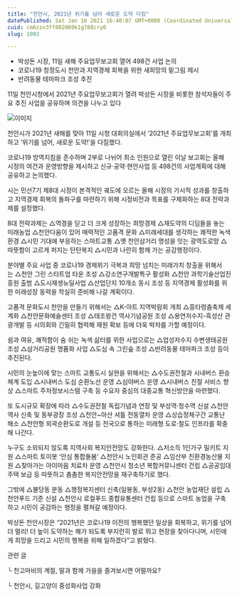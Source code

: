 ```yaml
---
title: "천안시, 2021년 위기를 넘어 새로운 도약 다짐"
datePublished: Sat Jan 16 2021 16:40:07 GMT+0000 (Coordinated Universal Time)
cuid: cm6zzx3ff002009k1g788cry0
slug: 1093

---
```



- 박상돈 시장, 11일 새해 주요업무보고회 열어 498건 사업 논의
- 코로나19 청정도시 천안과 지역경제 회복을 위한 새희망의 밑그림 제시
- 반려동물 테마파크 조성 추진

11일 천안시청에서 2021년 주요업무보고회가 열려 박상돈 시장을 비롯한 참석자들이 주요 추진 사업을 공유하며 의견을 나누고 있다

![이미지](https://cdn.hashnode.com/res/hashnode/image/upload/v1739248949204/42acbd8e-db35-430d-a926-5c250ae10a28.jpeg)

천안시가 2021년 새해를 맞아 11일 시청 대회의실에서 ‘2021년 주요업무보고회’를 개최하고 ‘위기를 넘어, 새로운 도약!’을 다짐했다.

코로나19 방역지침을 준수하며 2부로 나뉘어 최소 인원으로 열린 이날 보고회는 올해 시정의 여건과 운영방향을 제시하고 신규·공약·현안사업 등 498건의 사업계획에 대해 공유하고 논의했다.

시는 민선7기 제8대 시정이 본격적인 궤도에 오르는 올해 시정의 가시적 성과를 창출하고 지역경제 회복의 돌파구를 마련하기 위해 시정비전과 목표를 구체화하는 8대 전략과제를 설정했다.

8대 전략과제는 △역경을 딛고 더 크게 성장하는 희망경제 △재도약의 디딤돌을 놓는 미래농업 △천안다움이 있어 매력적인 고품격 문화 △미래세대를 생각하는 쾌적한 녹색환경 △시민 기대에 부응하는 스마트교통 △옛 천안삼거리 명성을 잇는 광역도로망 △따뜻함이 고르게 퍼지는 탄탄복지 △시민과 나란히 함께 가는 공감행정이다.

분야별 주요 사업 중 코로나19 경제위기 극복과 희망 넘치는 미래가치 창출을 위해서는 △천안 그린 스타트업 타운 조성 △강소연구개발특구 활성화 △천안 과학기술산업진흥원 출범 △도시재생뉴딜사업 △산업단지 10개소 동시 조성 등 지역경제 활성화를 위한 미래성장 동력을 착실히 준비해 나갈 계획이다.

고품격 문화도시 천안을 만들기 위해서는 △K-아트 지역박람회 개최 △흥타령춤축제 세계화 △천안문화예술센터 조성 △태조왕건 역사기념공원 조성 △용연저수지-흑성산 관광개발 등 시의회와 긴밀히 협력해 재원 확보 등에 더욱 박차를 가할 예정이다.

쉼과 여유, 쾌적함이 숨 쉬는 녹색 삶터를 위한 사업으로는 △업성저수지 수변생태공원 조성 △삼거리공원 명품화 사업 △도심 속 그린숲 조성 △반려동물 테마파크 조성 등이 추진된다.

시민의 눈높이에 맞는 스마트 교통도시 실현을 위해서는 △수도권전철과 시내버스 환승 체계 도입 △시내버스 도심 순환노선 운영 △심야버스 운영 △시내버스 친절 서비스 향상 △스마트 주차정보시스템 구축 등 수요자 중심의 대중교통 혁신방안을 마련했다.

또 도시규모 확장에 따라 △수도권전철 독립기념과 연장 및 부성역·청수역 신설 △천안역사 신축 및 동부광장 조성 △천안~아산 셔틀 전동열차 운영 △상습정체구간 교통난 해소 △천안형 외곽순환도로 개설 등 전국으로 통하는 미래형 도로·철도 인프라를 확충해 나간다.

누구도 소외되지 않도록 지역사회 복지안전망도 강화한다. △저소득 1인가구 밀키트 지원 △스마트 토이봇 ‘안심 통합돌봄’ △천안시 노인회관 준공 △임산부 친환경농산물 지원 △찾아가는 아이마음 치료차 운영 △천안시 청소년 복합커뮤니센터 건립 △공공임대주택 보급 등 따뜻하고 촘촘한 복지안전망을 재구축하기로 했다.

그밖에 △불당동 분동 △행정복지센터 신축(일봉동, 부성2동) △천안 농업재단 설립 △천안푸드 기준 신설 △천안시 로컬푸드 종합유통센터 건립 등으로 스마트 농업을 구축하고 시민이 공감하는 행정을 펼쳐갈 예정이다.

박상돈 천안시장은 “2021년은 코로나19 이전의 행복했던 일상을 회복하고, 위기를 넘어 더 멀리! 더 높이 도약하는 해가 되도록 부지런히 발로 뛰고 현장을 찾아다니며, 시민에게 희망을 드리고 시민의 행복을 위해 일하겠다”고 밝혔다.

관련 글

└ 천고마비의 계절, 말과 함께 가을을 즐겨보시면 어떨까요?

└ 천안시, 길고양이 중성화사업 강화